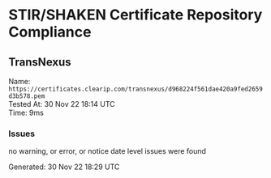 # STIR/SHAKEN Certificate Repository Compliance

## TransNexus

Name: `https://certificates.clearip.com/transnexus/d968224f561dae420a9fed2659d3b578.pem`\
Tested At: 30 Nov 22 18:14 UTC\
Time: 9ms

### Issues

no warning, or error, or notice date level issues were found

Generated: 30 Nov 22 18:29 UTC